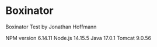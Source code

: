 # Boxinator
Boxinator Test
by Jonathan Hoffmann


NPM version 6.14.11
Node.js 14.15.5
Java 17.0.1
Tomcat 9.0.56
